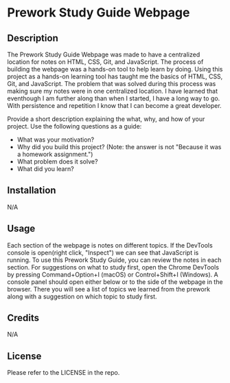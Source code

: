 # Prework Study Guide Webpage

## Description

The Prework Study Guide Webpage was made to have a centralized location for notes on HTML, CSS, Git, and JavaScript. The process of building the webpage was a hands-on tool to help learn by doing. Using this project as a hands-on learning tool has taught me the basics of HTML, CSS, Git, and JavaScript. The problem that was solved during this process was making sure my notes were in one centralized location. I have learned that eventhough I am further along than when I started, I have a long way to go. With persistence and repetition I know that I can become a great developer.  

Provide a short description explaining the what, why, and how of your project. Use the following questions as a guide:

- What was your motivation?
- Why did you build this project? (Note: the answer is not "Because it was a homework assignment.")
- What problem does it solve?
- What did you learn?


## Installation

N/A

## Usage

Each section of the webpage is notes on different topics. If the DevTools console is open(right click, "Inspect") we can see that JavaScript is running. 
To use this Prework Study Guide, you can review the notes in each section. For suggestions on what to study first, open the Chrome DevTools by pressing Command+Option+I (macOS) or Control+Shift+I (Windows). A console panel should open either below or to the side of the webpage in the browser. There you will see a list of topics we learned from the prework along with a suggestion on which topic to study first.



## Credits

N/A

## License

Please refer to the LICENSE in the repo.
